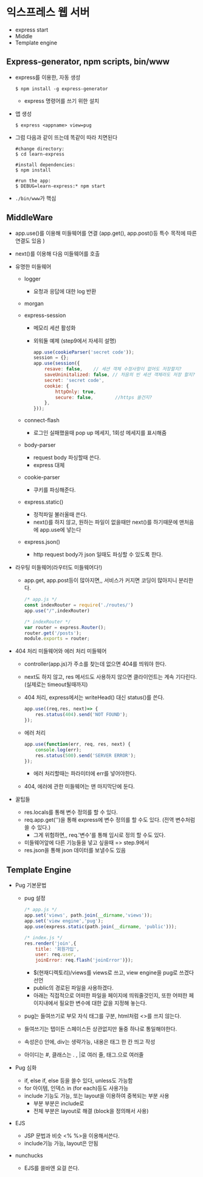 # 익스프레스 웹 서버

- express start
- Middle
- Template engine



## Express-generator, npm scripts, bin/www

- express를 이용한, 자동 생성

  ```shell
  $ npm install -g express-generator 
  ```

  - express 명령어를 쓰기 위한 설치

- 앱 생성

  ```shell
  $ express <appname> view=pug
  ```

- 그럼 다음과 같이 뜨는데 똑같이 따라 치면된다

  ```shell
  #change directory:
  $ cd learn-express
  
  #install dependencies:
  $ npm install
  
  #run the app:
  $ DEBUG=learn-express:* npm start
  ```

- `./bin/www`가 핵심



## MiddleWare

- app.use()를 이용해 미들웨어를 연결 (app.get(), app.post()등 특수 목적에 따른 연결도 있음 )

- next()를 이용해 다음 미들웨어를 호출

- 유명한 미들웨어

  - logger

    - 요청과 응답에 대한 log 반환

  - morgan

  - express-session

    - 메모리 세션 활성화

    - 외워둘 예제 (step9에서 자세히 설명)

      ```javascript
      app.use(cookieParser('secret code'));
      session = {};
      app.use(session({
          resave: false,	// 세션 객체 수정사항이 없어도 저장할지?
          saveUninitalized: false, // 처음의 빈 세션 객체라도 저장 할지?
          secret: 'secret code',
          cookie: {
              httpOnly: true,
              secure: false,		//https 쓸건지?
          },
      }));
      ```

  - connect-flash

    - 로그인 실패했을때 pop up 메세지, 1회성 메세지를 표시해줌

  - body-parser

    - request body  파싱할때 쓴다.
    - express 대체

  - cookie-parser

    - 쿠키를 파싱해준다.

  - express.static()

    - 정적파일 불러올때 쓴다.
    - next()를 하지 않고, 원하는 파일이 없을때만 next()를 하기때문에 맨처음에 app.use에 넣는다

  - express.json()

    - http request body가 json 일때도 파싱할 수 있도록 한다.

- 라우팅 미들웨어(라우터도 미들웨어다!)

  - app.get, app.post등이 많아지면,, 서비스가 커지면 코딩이 많아지니 분리한다.

    ```javascript
    /* app.js */
    const indexRouter = require('./routes/')
    app.use("/",indexRouter)
    
    /* indexRouter */
    var router = express.Router();
    router.get('/posts');
    module.exports = router;
    ```

- 404 처리 미들웨어와 에러 처리 미들웨어

  - controller(app.js)가 주소를 찾는데 없으면 404를 띄워야 한다.

  - next도 하지 않고, res 메서드도 사용하지 않으면 클라이언트는 계속 기다린다. (실제로는 timeout될때까지)

  - 404 처리, express에서는 writeHead() 대신 status()를 쓴다.

    ```javascript
    app.use((req,res, next)=> {
        res.status(404).send('NOT FOUND');
    });
    ```

  - 에러 처리

    ```javascript
    app.use(function(err, req, res, next) {
        console.log(err);
        res.status(500).send('SERVER ERROR');
    });
    ```

    - 에러 처리할때는 파라미터에 err를 넣어야한다.

  - 404, 에러에 관한 미들웨어는 맨 마지막단에 둔다.

- 꿀팁들

  - res.locals를 통해 변수 정의를 할 수 있다.
  - req.app.get('')을 통해 express에 변수 정의를 할 수도 있다. (전역 변수처럼 쓸 수 있다.)
    - 그게 위험하면,, req.'변수'를 통해 임시로 정의 할 수도 있다. 
  - 미들웨어앞에 다른 기능들을 넣고 싶을때 => step.9에서 
  - res.json을 통해 json 데이터를 보낼수도 있음


## Template Engine 

- Pug 기본문법

  - pug 설정

    ```javascript
    /* app.js */
    app.set('views', path.join(__dirname,'views'));
    app.set('view engine','pug');
    app.use(express.static(path.join(__dirname, 'public')));
    
    /* index.js */
    res.render('join',{
    	title: '회원가입',
    	user: req.user,
    	joinError: req.flash('joinError')});
    ```

    - $(현재디렉토리)/views를 views로 쓰고, view engine을 pug로 쓰겠다 선언
    - public의 경로된 파일을 사용하겠다.
    - 아래는 직접적으로 어떠한 파일을 페이지에 띄워줄것인지, 또한 어떠한 페이지내에서 필요한 변수에 대한 값을 지정해 놓는다.

  - pug는 들여쓰기로 부모 자식 태그를 구분, html처럼 <>를 쓰지 않는다.

  - 들여쓰기는 탭이든 스페이스든 상관없지만 둘중 하나로 통일해야한다.

  - 속성은() 안에, div는 생략가능, 내용은 태그 한 칸 띄고 작성

  - 아이디는 #, 클래스는 . , |로 여러 줄, 태그.으로 여러줄

- Pug 심화

  - if, else if, else 등을 쓸수 있다, unless도 가능함
  - for 아이템, 인덱스 in (for each)등도 사용가능
  - include 기능도 가능, 또는 layout을 이용하여 중복되는 부분 사용
    - 부분 부분은 include로
    - 전체 부분은 layout로 해결 (block을 정의해서 사용)

- EJS

  - JSP 문법과 비슷 <% %>을 이용해서쓴다.
  - include기능 가능, layout은 안됨

- nunchucks

  - EJS를 쓸바엔 요걸 쓴다.